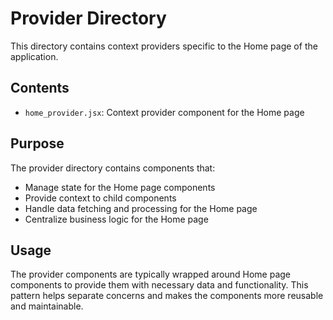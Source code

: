 # Provider Directory

This directory contains context providers specific to the Home page of the application.

## Contents

- `home_provider.jsx`: Context provider component for the Home page

## Purpose

The provider directory contains components that:
- Manage state for the Home page components
- Provide context to child components
- Handle data fetching and processing for the Home page
- Centralize business logic for the Home page

## Usage

The provider components are typically wrapped around Home page components to provide them with necessary data and functionality. This pattern helps separate concerns and makes the components more reusable and maintainable.